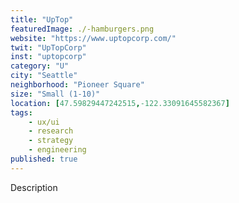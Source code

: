 ```yaml
---
title: "UpTop"
featuredImage: ./-hamburgers.png
website: "https://www.uptopcorp.com/"
twit: "UpTopCorp"
inst: "uptopcorp"
category: "U"
city: "Seattle"
neighborhood: "Pioneer Square"
size: "Small (1-10)"
location: [47.59829447242515,-122.33091645582367]
tags:
    - ux/ui
    - research
    - strategy
    - engineering
published: true
---
```


Description
